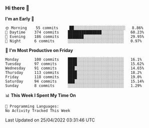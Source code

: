 ### Hi there 👋

<!--
**abhay-singh-au3/abhay-singh-au3** is a ✨ _special_ ✨ repository because its `README.md` (this file) appears on your GitHub profile.

Here are some ideas to get you started:

- 🔭 I’m currently working on ...
- 🌱 I’m currently learning ...
- 👯 I’m looking to collaborate on ...
- 🤔 I’m looking for help with ...
- 💬 Ask me about ...
- 📫 How to reach me: ...
- 😄 Pronouns: ...
- ⚡ Fun fact: ...
-->


<!--START_SECTION:waka-->
**I'm an Early 🐤** 

```text
🌞 Morning    55 commits     ██░░░░░░░░░░░░░░░░░░░░░░░   8.86% 
🌆 Daytime    374 commits    ███████████████░░░░░░░░░░   60.23% 
🌃 Evening    186 commits    ███████░░░░░░░░░░░░░░░░░░   29.95% 
🌙 Night      6 commits      ░░░░░░░░░░░░░░░░░░░░░░░░░   0.97%

```
📅 **I'm Most Productive on Friday** 

```text
Monday       100 commits    ████░░░░░░░░░░░░░░░░░░░░░   16.1% 
Tuesday      97 commits     ████░░░░░░░░░░░░░░░░░░░░░   15.62% 
Wednesday    91 commits     ███░░░░░░░░░░░░░░░░░░░░░░   14.65% 
Thursday     113 commits    ████░░░░░░░░░░░░░░░░░░░░░   18.2% 
Friday       118 commits    ████░░░░░░░░░░░░░░░░░░░░░   19.0% 
Saturday     94 commits     ███░░░░░░░░░░░░░░░░░░░░░░   15.14% 
Sunday       8 commits      ░░░░░░░░░░░░░░░░░░░░░░░░░   1.29%

```


📊 **This Week I Spent My Time On** 

```text
💬 Programming Languages: 
No Activity Tracked This Week

```


 Last Updated on 25/04/2022 03:31:46 UTC
<!--END_SECTION:waka-->
